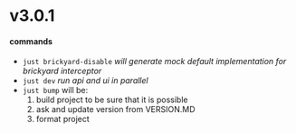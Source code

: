 # v3.0.1

#### commands

- `just brickyard-disable` _will generate mock default implementation for
  brickyard interceptor_
- `just dev` _run api and ui in parallel_
- `just bump` will be:
  1. build project to be sure that it is possible
  2. ask and update version from VERSION.MD
  3. format project
